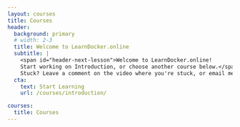 ```yaml
---
layout: courses
title: Courses
header:
  background: primary
  # width: 2-3
  title: Welcome to LearnDocker.online
  subtitle: |
    <span id="header-next-lesson">Welcome to LearnDocker.online!
    Start working on Introduction, or choose another course below.</span>
    Stuck? Leave a comment on the video where you're stuck, or email me at [julian@learndocker.online](mailto:julian@learndocker.online)
  cta:
    text: Start Learning
    url: /courses/introduction/

courses:
  title: Courses
---
```

